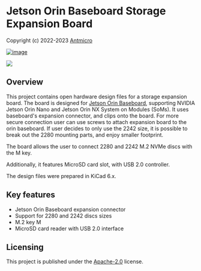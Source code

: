 # Jetson Orin Baseboard Storage Expansion Board

Copyright (c) 2022-2023 [Antmicro](https://www.antmicro.com)

[![image](https://img.shields.io/badge/View%20on-Antmicro%20Open%20Source%20Portal-332d37?style=flat-square)](https://opensource.antmicro.com/projects/)

![](img/jetson-orin-baseboard-storage-expansion_top_cycles_photo_black.png)

## Overview

This project contains open hardware design files for a storage expansion board. The board is designed for [Jetson Orin Baseboard](https://github.com/antmicro/jetson-orin-baseboard), supporting NVIDIA Jetson Orin Nano and Jetson Orin NX System on Modules (SoMs). It uses baseboard's expansion connector, and clips onto the board. For more secure connection user can use screws to attach expansion board to the orin baseboard. If user decides to only use the 2242 size, it is possible to break out the 2280 mounting parts, and enjoy smaller footprint.

The board allows the user to connect 2280 and 2242 M.2 NVMe discs with the M key. 

Additionally, it features MicroSD card slot, with USB 2.0 controller.

The design files were prepared in KiCad 6.x.

## Key features

* Jetson Orin Baseboard expansion connector
* Support for 2280 and 2242 discs sizes
* M.2 key M
* MicroSD card reader with USB 2.0 interface


## Licensing

This project is published under the [Apache-2.0](LICENSE) license.


